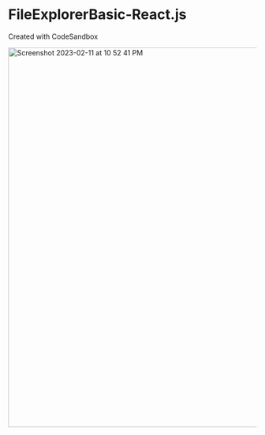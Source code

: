 # FileExplorerBasic-React.js
Created with CodeSandbox

<img width="768" alt="Screenshot 2023-02-11 at 10 52 41 PM" src="https://user-images.githubusercontent.com/54467972/218272023-2acc6e19-03d8-42b4-aecb-2bcb6f7ab06c.png">
